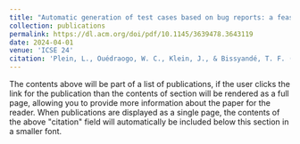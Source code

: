 ```yaml
---
title: "Automatic generation of test cases based on bug reports: a feasibility study with large language models"
collection: publications
permalink: https://dl.acm.org/doi/pdf/10.1145/3639478.3643119
date: 2024-04-01
venue: 'ICSE 24'
citation: 'Plein, L., Ouédraogo, W. C., Klein, J., & Bissyandé, T. F. (2024, April). Automatic generation of test cases based on bug reports: a feasibility study with large language models. In Proceedings of the 2024 IEEE/ACM 46th International Conference on Software Engineering: Companion Proceedings (pp. 360-361)..'
---
```


The contents above will be part of a list of publications, if the user clicks the link for the publication than the contents of section will be rendered as a full page, allowing you to provide more information about the paper for the reader. When publications are displayed as a single page, the contents of the above "citation" field will automatically be included below this section in a smaller font.
